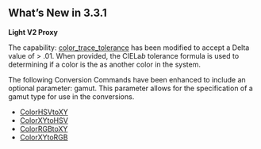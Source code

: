 ## What’s New in 3.3.1

**Light V2 Proxy**

The capability: [color\_trace\_tolerance][1] has been modified to accept a Delta value of \> .01. When provided, the CIELa*b* tolerance formula is used to determining if a color is the as another color in the system.

The following Conversion Commands have been enhanced to include an optional parameter: gamut. This parameter allows for the specification of a gamut type for use in the conversions.

- [ColorHSVtoXY][2]
- [ColorXYtoHSV][3]
- [ColorRGBtoXY][4]
- [ColorXYtoRGB][5]



[1]:	https://snap-one.github.io/docs-driverworks-proxyprotocol/#light-v2-capabilities-color_trace_tolerance
[2]:	https://snap-one.github.io/docs-driverworks-proxyprotocol/#light-v2-conversion-commands-colorhsvtoxy
[3]:	https://snap-one.github.io/docs-driverworks-proxyprotocol/#light-v2-conversion-commands-colorxytohsv
[4]:	https://snap-one.github.io/docs-driverworks-proxyprotocol/#light-v2-conversion-commands-colorrgbtoxy
[5]:	https://snap-one.github.io/docs-driverworks-proxyprotocol/#light-v2-conversion-commands-colorxytorgb